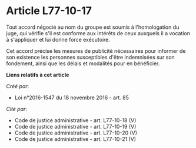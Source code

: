 # Article L77-10-17

Tout accord négocié au nom du groupe est soumis à l'homologation du juge, qui vérifie s'il est conforme aux intérêts de ceux
auxquels il a vocation à s'appliquer et lui donne force exécutoire.

Cet accord précise les mesures de publicité nécessaires pour informer de son existence les personnes susceptibles d'être
indemnisées sur son fondement, ainsi que les délais et modalités pour en bénéficier.

**Liens relatifs à cet article**

_Créé par_:

  - Loi n°2016-1547 du 18 novembre 2016 - art. 85

_Cité par_:

  - Code de justice administrative - art. L77-10-18 (V)
  - Code de justice administrative - art. L77-10-19 (V)
  - Code de justice administrative - art. L77-10-20 (V)
  - Code de justice administrative - art. L77-10-21 (V)
